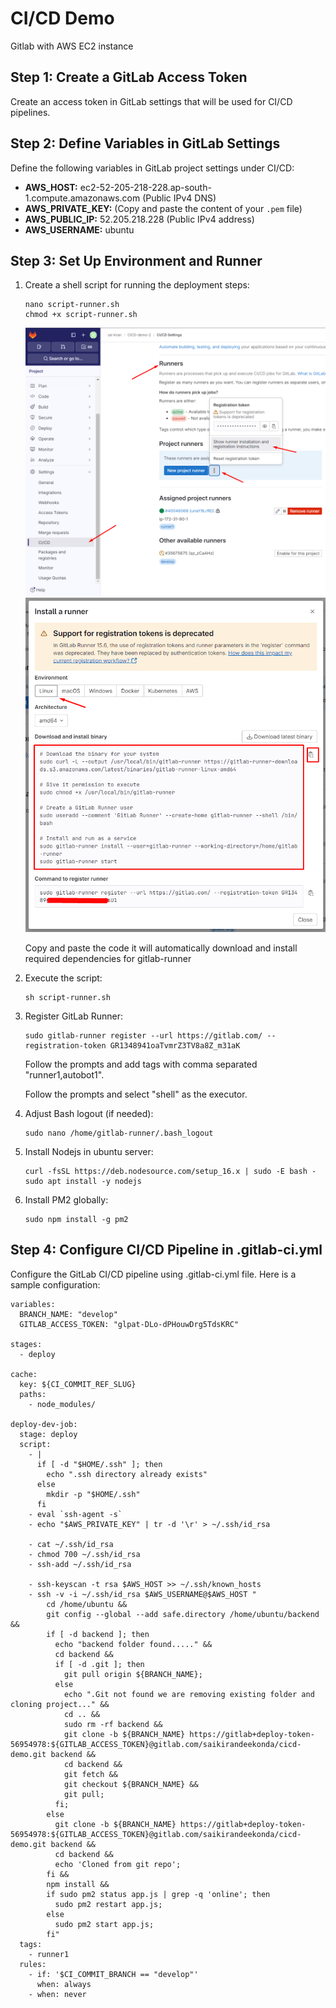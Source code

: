 # CI/CD Demo
Gitlab with AWS EC2 instance


## Step 1: Create a GitLab Access Token
Create an access token in GitLab settings that will be used for CI/CD pipelines.


## Step 2: Define Variables in GitLab Settings
Define the following variables in GitLab project settings under CI/CD:
    
- **AWS_HOST:** ec2-52-205-218-228.ap-south-1.compute.amazonaws.com (Public IPv4 DNS)
- **AWS_PRIVATE_KEY:** (Copy and paste the content of your `.pem` file)
- **AWS_PUBLIC_IP:** 52.205.218.228 (Public IPv4 address)
- **AWS_USERNAME:** ubuntu


## Step 3: Set Up Environment and Runner
1. Create a shell script for running the deployment steps:
    ```
    nano script-runner.sh
    chmod +x script-runner.sh
    ``` 
    ![alt text](assets/image1.png)
    ![alt text](assets/image2.png)

    Copy and paste the code it will automatically download and install required dependencies for gitlab-runner

2. Execute the script:
    ```
    sh script-runner.sh
    ```
3. Register GitLab Runner:

    ```
    sudo gitlab-runner register --url https://gitlab.com/ --registration-token GR1348941oaTvmrZ3TV8a8Z_m31aK
    ```
    Follow the prompts and add tags with comma separated "runner1,autobot1".

    Follow the prompts and select "shell" as the executor.

4. Adjust Bash logout (if needed):

    ```
    sudo nano /home/gitlab-runner/.bash_logout
    ```

5. Install Nodejs in ubuntu server:
    ```
    curl -fsSL https://deb.nodesource.com/setup_16.x | sudo -E bash -
    sudo apt install -y nodejs
    ```

6. Install PM2 globally:
    ```
    sudo npm install -g pm2
    ```


## Step 4: Configure CI/CD Pipeline in .gitlab-ci.yml
Configure the GitLab CI/CD pipeline using .gitlab-ci.yml file. Here is a sample configuration:

```
variables:
  BRANCH_NAME: "develop"
  GITLAB_ACCESS_TOKEN: "glpat-DLo-dPHouwDrg5TdsKRC"

stages:
  - deploy

cache:
  key: ${CI_COMMIT_REF_SLUG}
  paths:
    - node_modules/

deploy-dev-job:
  stage: deploy
  script:
    - |
      if [ -d "$HOME/.ssh" ]; then 
        echo ".ssh directory already exists" 
      else 
        mkdir -p "$HOME/.ssh"
      fi
    - eval `ssh-agent -s`
    - echo "$AWS_PRIVATE_KEY" | tr -d '\r' > ~/.ssh/id_rsa
    
    - cat ~/.ssh/id_rsa
    - chmod 700 ~/.ssh/id_rsa
    - ssh-add ~/.ssh/id_rsa

    - ssh-keyscan -t rsa $AWS_HOST >> ~/.ssh/known_hosts
    - ssh -v -i ~/.ssh/id_rsa $AWS_USERNAME@$AWS_HOST "
        cd /home/ubuntu && 
        git config --global --add safe.directory /home/ubuntu/backend &&
        if [ -d backend ]; then
          echo "backend folder found....." && 
          cd backend &&
          if [ -d .git ]; then
            git pull origin ${BRANCH_NAME};
          else
            echo ".Git not found we are removing existing folder and cloning project..." && 
            cd .. &&
            sudo rm -rf backend &&
            git clone -b ${BRANCH_NAME} https://gitlab+deploy-token-56954978:${GITLAB_ACCESS_TOKEN}@gitlab.com/saikirandeekonda/cicd-demo.git backend &&
            cd backend &&
            git fetch &&
            git checkout ${BRANCH_NAME} &&
            git pull;
          fi;
        else
          git clone -b ${BRANCH_NAME} https://gitlab+deploy-token-56954978:${GITLAB_ACCESS_TOKEN}@gitlab.com/saikirandeekonda/cicd-demo.git backend &&
          cd backend &&
          echo 'Cloned from git repo';
        fi &&
        npm install &&
        if sudo pm2 status app.js | grep -q 'online'; then
          sudo pm2 restart app.js;
        else
          sudo pm2 start app.js;
        fi" 
  tags:
    - runner1
  rules:
    - if: '$CI_COMMIT_BRANCH == "develop"'
      when: always
    - when: never

```
